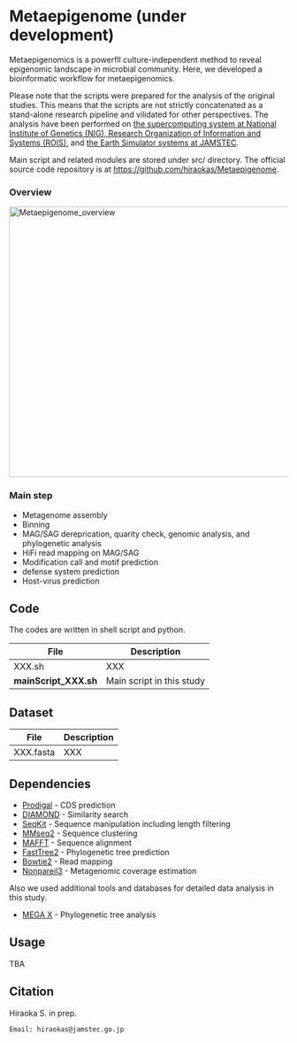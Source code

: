 # Metaepigenome (under development)

Metaepigenomics is a powerfll culture-independent method to reveal epigenomic landscape in microbial community. Here, we developed a bioinformatic workflow for metaepigenomics.

Please note that the scripts were prepared for the analysis of the original studies. This means that the scripts are not strictly concatenated as a stand-alone research pipeline and vilidated for other perspectives. The analysis have been performed on [the supercomputing system at National Institute of Genetics (NIG), Research Organization of Information and Systems (ROIS)](https://sc.ddbj.nig.ac.jp/en/), and [the Earth Simulator systems at JAMSTEC](https://www.jamstec.go.jp/es/en/).

Main script and related modules are stored under src/ directory. 
The official source code repository is at https://github.com/hiraokas/Metaepigenome.

### Overview
<img width="821" height="489" alt="Metaepigenome_overview" src="https://github.com/user-attachments/assets/9b8f3d0d-5996-4dcd-8053-788e1eda7a31" />

### Main step
- Metagenome assembly
- Binning
- MAG/SAG dereprication, quarity check, genomic analysis, and phylogenetic analysis
- HiFi read mapping on MAG/SAG
- Modification call and motif prediction
- defense system prediction
- Host-virus prediction

## Code
The codes are written in shell script and python.

| File                    | Description |
----|---- 
| XXX.sh       | XXX |
| **mainScript_XXX.sh**  | Main script in this study |

## Dataset
| File                    | Description |
----|---- 
|XXX.fasta| XXX |

## Dependencies
- [Prodigal](https://github.com/hyattpd/Prodigal) - CDS prediction
- [DIAMOND](https://github.com/bbuchfink/diamond) - Similarity search
- [SeqKit](https://bioinf.shenwei.me/seqkit/) - Sequence manipulation including length filtering
- [MMseq2](https://github.com/soedinglab/MMseqs2) - Sequence clustering
- [MAFFT](https://mafft.cbrc.jp/alignment/software/) - Sequence alignment
- [FastTree2](https://www.microbesonline.org/fasttree/) - Phylogenetic tree prediction
- [Bowtie2](https://bowtie-bio.sourceforge.net/bowtie2/index.shtml) - Read mapping
- [Nonpareil3](https://github.com/lmrodriguezr/nonpareil) - Metagenomic coverage estimation

Also we used additional tools and databases for detailed data analysis in this study.
- [MEGA X](https://www.megasoftware.net/) - Phylogenetic tree analysis

## Usage 

TBA

## Citation 
Hiraoka S. in prep. 
```
Email: hiraokas@jamstec.go.jp
```
